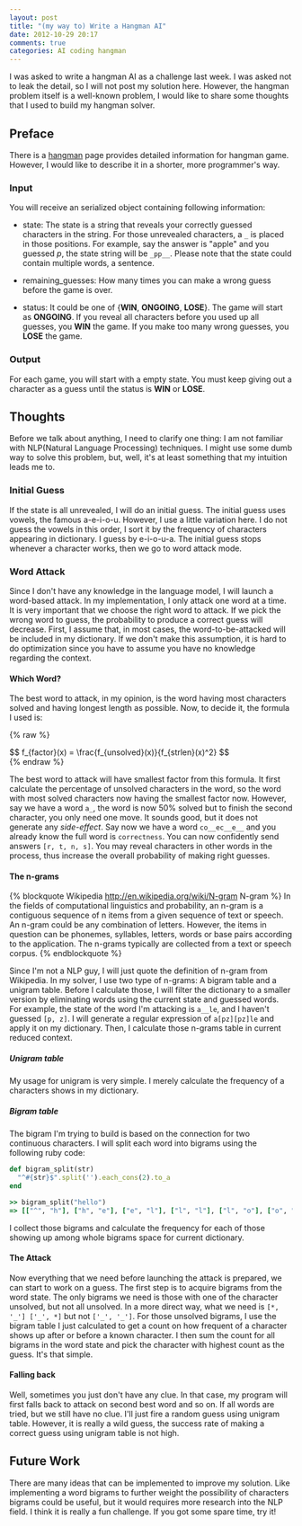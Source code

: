 ```yaml
---
layout: post
title: "(my way to) Write a Hangman AI"
date: 2012-10-29 20:17
comments: true
categories: AI coding hangman
---
```


I was asked to write a hangman AI as a challenge last week. I was asked not to
leak the detail, so I will not post my solution here. However, the hangman
problem itself is a well-known problem, I would like to share some thoughts
that I used to build my hangman solver.

Preface
-------

There is a [hangman] page provides detailed information for hangman
game. However, I would like to describe it in a shorter, more programmer's way.

### Input

You will receive an serialized object containing following information:

* state: The state is a string that reveals your correctly guessed characters
  in the string. For those unrevealed characters, a ``_`` is placed in those
  positions. For example, say the answer is "apple" and you guessed *p*, the
  state string will be ``_pp__``. Please note that the state could contain
  multiple words, a sentence.

* remaining_guesses: How many times you can make a wrong guess before the game
  is over.

* status: It could be one of {__WIN__, __ONGOING__, __LOSE__}. The game will
  start as __ONGOING__.  If you reveal all characters before you used up all
  guesses, you __WIN__ the game. If you make too many wrong guesses, you
  __LOSE__ the game.

### Output

For each game, you will start with a empty state. You must keep giving out a
character as a guess until the status is __WIN__ or __LOSE__.

Thoughts
--------

Before we talk about anything, I need to clarify one thing: I am not familiar
with NLP(Natural Language Processing) techniques. I might use some dumb way to
solve this problem, but, well, it's at least something that my intuition leads
me to.

### Initial Guess

If the state is all unrevealed, I will do an initial guess. The initial guess
uses vowels, the famous a-e-i-o-u. However, I use a little variation here. I do
not guess the vowels in this order, I sort it by the frequency of characters
appearing in dictionary. I guess by e-i-o-u-a. The initial guess stops whenever
a character works, then we go to word attack mode.

### Word Attack

Since I don't have any knowledge in the language model, I will launch a
word-based attack. In my implementation, I only attack one word at a time. It
is very important that we choose the right word to attack. If we pick the wrong
word to guess, the probability to produce a correct guess will decrease. First,
I assume that, in most cases, the word-to-be-attacked will be included in my
dictionary. If we don't make this assumption, it is hard to do optimization
since you have to assume you have no knowledge regarding the context.

#### Which Word?

The best word to attack, in my opinion, is the word having most characters
solved and having longest length as possible. Now, to decide it, the formula I
used is:

{% raw %}
<div class="mathjax">
$$
f_{factor}(x) = \frac{f_{unsolved}(x)}{f_{strlen}(x)^2}
$$
</div>
{% endraw %}

The best word to attack will have smallest factor from this formula. It first
calculate the percentage of unsolved characters in the word, so the word with
most solved characters now having the smallest factor now. However, say we have
a word ``a_``, the word is now 50% solved but to finish the second character,
you only need one move. It sounds good, but it does not generate any
*side-effect*. Say now we have a word ``co__ec__e__`` and you already know the
full word is ``correctness``. You can now confidently send answers ``[r, t, n,
s]``. You may reveal characters in other words in the process, thus increase
the overall probability of making right guesses.

#### The n-grams

{% blockquote Wikipedia http://en.wikipedia.org/wiki/N-gram N-gram %}
In the fields of computational linguistics and probability, an n-gram is a
contiguous sequence of n items from a given sequence of text or speech. An
n-gram could be any combination of letters. However, the items in question can
be phonemes, syllables, letters, words or base pairs according to the
application. The n-grams typically are collected from a text or speech corpus.
{% endblockquote %}

Since I'm not a NLP guy, I will just quote the definition of n-gram from
Wikipedia. In my solver, I use two type of n-grams: A bigram table and a
unigram table. Before I calculate those, I will filter the dictionary to a
smaller version by eliminating words using the current state and guessed words.
For example, the state of the word I'm attacking is ``a__le``, and I haven't
guessed ``[p, z]``. I will generate a regular expression of ``a[pz][pz]le`` and
apply it on my dictionary. Then, I calculate those n-grams table in current
reduced context.

##### Unigram table

My usage for unigram is very simple. I merely calculate the frequency of a
characters shows in my dictionary.

##### Bigram table

The bigram I'm trying to build is based on the connection for two continuous
characters. I will split each word into bigrams using the following ruby code:

```ruby
def bigram_split(str)
  "^#{str}$".split('').each_cons(2).to_a
end

>> bigram_split("hello")
=> [["^", "h"], ["h", "e"], ["e", "l"], ["l", "l"], ["l", "o"], ["o", "$"]]
```

I collect those bigrams and calculate the frequency for each of those showing
up among whole bigrams space for current dictionary.

#### The Attack

Now everything that we need before launching the attack is prepared, we can
start to work on a guess. The first step is to acquire bigrams from the word
state. The only bigrams we need is those with one of the character unsolved,
but not all unsolved. In a more direct way, what we need is ``[*, '_'] ['_',
*]`` but not ``['_', '_']``. For those unsolved bigrams, I use the bigram table
I just calculated to get a count on how frequent of a character shows up after
or before a known character. I then sum the count for all bigrams in the word
state and pick the character with highest count as the guess. It's that simple.

#### Falling back

Well, sometimes you just don't have any clue. In that case, my program will
first falls back to attack on second best word and so on. If all words are
tried, but we still have no clue. I'll just fire a random guess using unigram
table. However, it is really a wild guess, the success rate of making a correct
guess using unigram table is not high.

Future Work
-----------

There are many ideas that can be implemented to improve my solution. Like
implementing a word bigrams to further weight the possibility of characters
bigrams could be useful, but it would requires more research into the NLP
field. I think it is really a fun challenge. If you got some spare time, try
it!

[hangman]: http://en.wikipedia.org/wiki/Hangman_(game)
[n-gram]: http://en.wikipedia.org/wiki/N-gram

